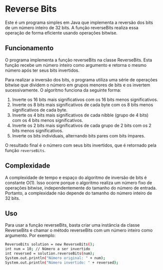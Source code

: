 # Reverse Bits
Este é um programa simples em Java que implementa a reversão dos bits de um número inteiro de 32 bits. A função reverseBits realiza essa operação de forma eficiente usando operações bitwise.

## Funcionamento

O programa implementa a função reverseBits na classe ReverseBits. Esta função recebe um número inteiro como argumento e retorna o mesmo número após ter seus bits invertidos.

Para realizar a inversão dos bits, o programa utiliza uma série de operações bitwise que dividem o número em grupos menores de bits e os invertem sucessivamente. O algoritmo funciona da seguinte forma:

1. Inverte os 16 bits mais significativos com os 16 bits menos significativos.
2. Inverte os 8 bits mais significativos de cada byte com os 8 bits menos significativos de cada byte.
3. Inverte os 4 bits mais significativos de cada nibble (grupo de 4 bits) com os 4 bits menos significativos.
4. Inverte os 2 bits mais significativos de cada grupo de 2 bits com os 2 bits menos significativos.
5. Inverte os bits individuais, alternando bits pares com bits ímpares.

O resultado final é o número com seus bits invertidos, que é retornado pela função `reverseBits`.

## Complexidade

A complexidade de tempo e espaço do algoritmo de inversão de bits é constante O(1). Isso ocorre porque o algoritmo realiza um número fixo de operações bitwise, independentemente do tamanho do número de entrada. Portanto, a complexidade não depende do tamanho do número inteiro de 32 bits.

## Uso
Para usar a função reverseBits, basta criar uma instância da classe ReverseBits e chamar o método reverseBits com um número inteiro como argumento. Por exemplo:

```bash
ReverseBits solution = new ReverseBits();
int num = 10; // Número a ser invertido
int reversed = solution.reverseBits(num);
System.out.println("Número original: " + num);
System.out.println("Número invertido: " + reversed);
```


